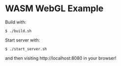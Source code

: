 # WASM WebGL Example

Build with:

```
$ ./build.sh
```

Start server with:

```
$ ./start_server.sh
```

and then visiting http://localhost:8080 in your browser!
